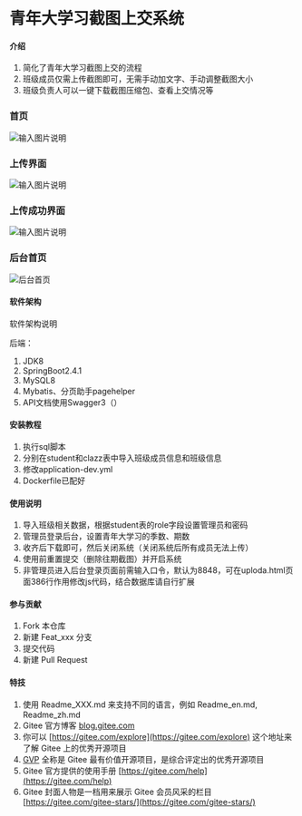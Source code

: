 # 青年大学习截图上交系统

#### 介绍

1. 简化了青年大学习截图上交的流程
2. 班级成员仅需上传截图即可，无需手动加文字、手动调整截图大小
3. 班级负责人可以一键下载截图压缩包、查看上交情况等

### 首页

![输入图片说明](https://images.gitee.com/uploads/images/2021/0919/183928_b92a73e2_5591048.png "屏幕截图.png")

### 上传界面

![输入图片说明](https://images.gitee.com/uploads/images/2021/0713/233411_e65eb708_5591048.png "屏幕截图.png")

### 上传成功界面

![输入图片说明](https://images.gitee.com/uploads/images/2021/0919/184133_3523c180_5591048.png "屏幕截图.png")

### 后台首页

![后台首页](https://images.gitee.com/uploads/images/2021/0429/202107_ad92149d_5591048.png "屏幕截图.png")

#### 软件架构

软件架构说明

后端：

1. JDK8
2. SpringBoot2.4.1
3. MySQL8
4. Mybatis、分页助手pagehelper
5. API文档使用Swagger3（）

#### 安装教程

1. 执行sql脚本
2. 分别在student和clazz表中导入班级成员信息和班级信息
3. 修改application-dev.yml
4. Dockerfile已配好

#### 使用说明

1. 导入班级相关数据，根据student表的role字段设置管理员和密码
1. 管理员登录后台，设置青年大学习的季数、期数
2. 收齐后下载即可，然后关闭系统（关闭系统后所有成员无法上传）
3. 使用前重置提交（删除往期截图）并开启系统
4. 非管理员进入后台登录页面前需输入口令，默认为8848，可在uploda.html页面386行作用修改js代码，结合数据库请自行扩展

#### 参与贡献

1. Fork 本仓库
2. 新建 Feat_xxx 分支
3. 提交代码
4. 新建 Pull Request

#### 特技

1. 使用 Readme\_XXX.md 来支持不同的语言，例如 Readme\_en.md, Readme\_zh.md
2. Gitee 官方博客 [blog.gitee.com](https://blog.gitee.com)
3. 你可以 [https://gitee.com/explore](https://gitee.com/explore) 这个地址来了解 Gitee 上的优秀开源项目
4. [GVP](https://gitee.com/gvp) 全称是 Gitee 最有价值开源项目，是综合评定出的优秀开源项目
5. Gitee 官方提供的使用手册 [https://gitee.com/help](https://gitee.com/help)
6. Gitee 封面人物是一档用来展示 Gitee 会员风采的栏目 [https://gitee.com/gitee-stars/](https://gitee.com/gitee-stars/)
